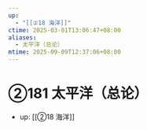 ```yaml
---
up:
  - "[[②18 海洋]]"
ctime: 2025-03-01T13:06:47+08:00
aliases:
  - 太平洋（总论）
mtime: 2025-09-09T12:37:06+08:00
---
```


# ②181 太平洋（总论）

- up: [[②18 海洋]]

